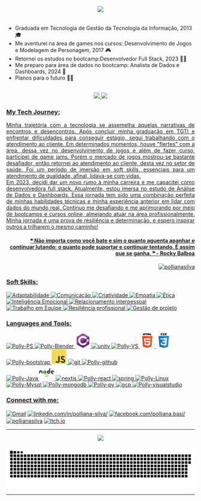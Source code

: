 <img align="right">
<div align="center">
  <a href="https://git.io/typing-svg">
    <img src="https://readme-typing-svg.herokuapp.com?font=Poppins&size=30&color=F7A7E8&center=true&vCenter=true&width=500&lines=Hello+World!👾;I'm+Polliana+😄;Welcome+to+my+Github+🫶;I'm+Data+Analysis+😇">
  </a>
</div><br>

- Graduada em Tecnologia de Gestão da Tecnologia da Informação, 2013 🎓
- Me aventurei na área de games nos cursos: Desenvolvimento de Jogos e Modelagem de Personagem, 2017 🎮
- Retornei os estudos no bootcamp:Desenvolvedor Full Stack, 2023 👩‍💻
- Me preparo para área de dados no bootcamp: Analista de Dados e Dashboards, 2024 🎲
- Planos para o futuro 🏋️‍♀️
  
<br>
<div align = "center">  
<a href="https://github.com/pollianasilva">
<img loading="lazy" height="180em" src="https://github-readme-stats.vercel.app/api/top-langs/?username=pollianasilva&layout=compact&langs_count=7&theme=dracula&title_color=F7A7E8"/>
<img loading="lazy" height="180em" src="https://github-readme-stats.vercel.app/api?username=pollianasilva&show_icons=true&theme=dracula&include_all_commits=true&count_private=true&title_color=F7A7E8"/>
</div>  
<h3 align="left">My Tech Journey:</h3> 
<p align="justify">Minha trajetória com a tecnologia se assemelha àquelas narrativas de encontros e desencontros. Após concluir minha graduação em TGTI e enfrentar dificuldades para conseguir estágio, segui trabalhando com o atendimento ao cliente. Em determinados momentos, houve "flertes" com a área, dessa vez no desenvolvimento de jogos e além de fazer curso, participei de game jams. Porém o mercado de jogos mostrou-se bastante desafiador, então retornei ao atendimento ao cliente, desta vez no setor de saúde. Foi um período de imersão em soft skills, essenciais para um atendimento de qualidade, afinal, lidava-se com vidas.<br>
Em 2023, decidi dar um novo rumo à minha carreira e me capacitei como desenvolvedora full stack. Atualmente, estou imersa no estudo de Análise de Dados e Dashboards. Essa jornada tem sido uma combinação perfeita de minhas habilidades técnicas e minha experiência anterior em lidar com dados do mundo real. Continuo me desafiando e me aprimorando por meio de bootcamps e cursos online, almejando atuar na área profissionalmente.
Minha jornada é uma prova de resiliência e determinação, e espero inspirar outros a trilharem o mesmo caminho!</p>
<h4 align="right">❝ Não importa como você bate e sim o quanto aguenta apanhar e continuar lutando; o quanto pode suportar e continuar tentando. É assim que se ganha. ❞ - Rocky Balboa</h4>
<p align="right"> <img src="https://komarev.com/ghpvc/?username=pollianasilva&label=Profile%20views&color=F7A7E8&style=flat" alt="pollianasilva" /> </p>

<h3 align="left">Soft Skills:</h3> 

![Adaptabilidade](https://img.shields.io/badge/Adaptabilidade-440154?style=for-the-badge&logoColor=white)
![Comunicação](https://img.shields.io/badge/Comunicação-482878?style=for-the-badge&logoColor=white)
![Criatividade](https://img.shields.io/badge/Criatividade-3E4989?style=for-the-badge&logoColor=white)
![Empatia](https://img.shields.io/badge/Empatia-31688E?style=for-the-badge&logoColor=white)
![Ética](https://img.shields.io/badge/Ética-26838F?style=for-the-badge&logoColor=white)
![Inteligência Emocional](https://img.shields.io/badge/Inteligência_Emocional-1F9E89?style=for-the-badge&logoColor=white)
![Relacionamento interpessoal](https://img.shields.io/badge/Relacionamento_interpessoal-7ACCC8?style=for-the-badge&logoColor=white)
![Trabalho em Equipe](https://img.shields.io/badge/Trabalho_em_Equipe-BADEDA?style=for-the-badge&logoColor=white)
![Resiliência profissional](https://img.shields.io/badge/Resiliência_profissional-04e762?style=for-the-badge&logoColor=white)
![Gestão de projeto](https://img.shields.io/badge/Gestão_de_projeto-ffb901?style=for-the-badge&logoColor=white)

<h3 align="left">Languages and Tools:</h3>
<p align="left">
<img src="https://cdn.jsdelivr.net/gh/devicons/devicon/icons/photoshop/photoshop-line.svg" alt="Polly-PS" height="40" width="40">
<img src="https://cdn.jsdelivr.net/gh/devicons/devicon/icons/blender/blender-original.svg" alt="Polly-Blender" height="40" width="40">
<img src="https://raw.githubusercontent.com/devicons/devicon/master/icons/csharp/csharp-original.svg" alt="csharp" width="40" height="40"/>
<img src="https://www.vectorlogo.zone/logos/unity3d/unity3d-icon.svg" alt="unity" width="40" height="40"/>
<img src="https://cdn.jsdelivr.net/gh/devicons/devicon/icons/vscode/vscode-original.svg" alt="Polly-VS" height="40" width="40">
<img src="https://raw.githubusercontent.com/devicons/devicon/master/icons/html5/html5-original-wordmark.svg" alt="html5" width="40" height="40"/>
 <img src="https://raw.githubusercontent.com/devicons/devicon/master/icons/css3/css3-original-wordmark.svg" alt="css3" width="40" height="40"/>
<img src="https://cdn.jsdelivr.net/gh/devicons/devicon/icons/bootstrap/bootstrap-original.svg" alt="Polly-bootstrap" height="40" width="40">
<img src="https://raw.githubusercontent.com/devicons/devicon/master/icons/javascript/javascript-original.svg" alt="Polly-JS" width="40" height="40"/>
<img src="https://www.vectorlogo.zone/logos/git-scm/git-scm-icon.svg" alt="git" width="40" height="40"/>
<img src="https://skillicons.dev/icons?i=github"alt="Polly-github" height="40" width="40"/><br>
<img src="https://cdn.jsdelivr.net/gh/devicons/devicon/icons/java/java-original.svg" alt="Polly-Java" height="40" width="40">
<img src="https://raw.githubusercontent.com/devicons/devicon/master/icons/nodejs/nodejs-original-wordmark.svg" alt="nodejs" width="40" height="40"/>
<img src="https://cdn.worldvectorlogo.com/logos/nextjs-2.svg" alt="nextjs" width="40" height="40"/>
<img src="https://cdn.jsdelivr.net/gh/devicons/devicon/icons/react/react-original.svg" alt="Polly-react" height="40" width="40">
<img src="https://www.vectorlogo.zone/logos/springio/springio-icon.svg" alt="spring" width="40" height="40"/>
<img src="https://cdn.jsdelivr.net/gh/devicons/devicon/icons/linux/linux-original.svg" alt="Polly-Linux" height="40" width="40">
<img src="https://cdn.jsdelivr.net/gh/devicons/devicon/icons/mysql/mysql-original.svg" alt="Polly-Mysql" height="40" width="40">
<img src="https://cdn.jsdelivr.net/gh/devicons/devicon/icons/mongodb/mongodb-original.svg" alt="Polly-mongodb" height="40" width="40">
<img src="https://cdn.jsdelivr.net/gh/devicons/devicon/icons/python/python-original.svg" alt="Polly-py" height="40" width="40">
<img src="https://www.vectorlogo.zone/logos/google_cloud/google_cloud-icon.svg" alt="gcp" width="40" height="40"/>
<img src="https://cdn.jsdelivr.net/gh/devicons/devicon/icons/visualstudio/visualstudio-plain.svg" alt="Polly-visualstudio" height="40" width="40"> </p>
<h3 align="left">Connect with me:</h3>
<p align="left">
<a href="mailto:polly.cr@gmail.com" target="blank"><img align="center" src="https://www.svgrepo.com/show/303161/gmail-icon-logo.svg" alt="Gmail" height="30" width="30" /></a> 
<a href="https://linkedin.com/in/linkedin.com/in/polliana-silva/" target="blank"><img align="center" src="https://raw.githubusercontent.com/rahuldkjain/github-profile-readme-generator/master/src/images/icons/Social/linked-in-alt.svg" alt="linkedin.com/in/polliana-silva/" height="30" width="40" /></a>
<a href="https://fb.com/facebook.com/polliana.basi/" target="blank"><img align="center" src="https://raw.githubusercontent.com/rahuldkjain/github-profile-readme-generator/master/src/images/icons/Social/facebook.svg" alt="facebook.com/polliana.basi/" height="30" width="40" /></a>
<a href="https://kaggle.com/pollianasilva" target="blank"><img align="center" src="https://raw.githubusercontent.com/rahuldkjain/github-profile-readme-generator/master/src/images/icons/Social/kaggle.svg" alt="pollianasilva" height="30" width="40" /></a>
<a href="https://polliana-silva.itch.io/" target="blank"><img align="center" src="https://www.svgrepo.com/show/331445/itch.svg" alt="Itch.io" height="30" width="30" /></a>
</p>
<hr><div align="center"><a href="https://git.io/typing-svg"><img src="https://readme-typing-svg.herokuapp.com?font=Poppins&size=20&color=F7A7E8&center=true&vCenter=true&width=500&lines=Thanks+for+visiting!+🙈;There's+so+much+more+to+me+you+haven't+seen+❣️"></a></div>
<p align="center"><img alt="github contribution grid snake animation" src="https://raw.githubusercontent.com/pollianasilva/pollianasilva/output/github-contribution-grid-snake.svg"></p><hr>

